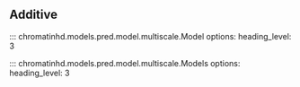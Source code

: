 
## Additive

::: chromatinhd.models.pred.model.multiscale.Model
    options:
        heading_level: 3

::: chromatinhd.models.pred.model.multiscale.Models
    options:
        heading_level: 3
